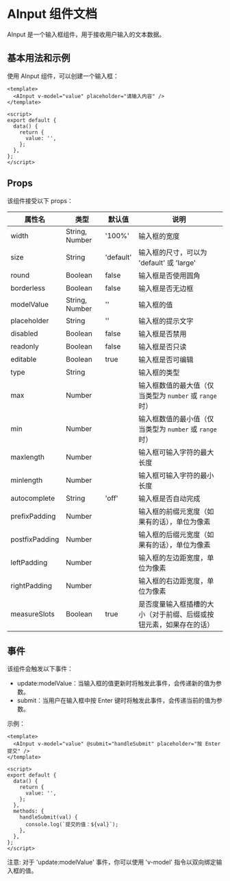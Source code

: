 # AInput 组件文档

AInput 是一个输入框组件，用于接收用户输入的文本数据。

## 基本用法和示例

使用 AInput 组件，可以创建一个输入框：

```vue
<template>
  <AInput v-model="value" placeholder="请输入内容" />
</template>

<script>
export default {
  data() {
    return {
      value: '',
    };
  },
};
</script>
```

## Props

该组件接受以下 props：

| 属性名         | 类型           | 默认值    | 说明                                                               |
| -------------- | -------------- | --------- | ------------------------------------------------------------------ |
| width          | String, Number | '100%'    | 输入框的宽度                                                       |
| size           | String         | 'default' | 输入框的尺寸，可以为 'default' 或 'large'                          |
| round          | Boolean        | false     | 输入框是否使用圆角                                                 |
| borderless     | Boolean        | false     | 输入框是否无边框                                                   |
| modelValue     | String, Number | ''        | 输入框的值                                                         |
| placeholder    | String         | ''        | 输入框的提示文字                                                   |
| disabled       | Boolean        | false     | 输入框是否禁用                                                     |
| readonly       | Boolean        | false     | 输入框是否只读                                                     |
| editable       | Boolean        | true      | 输入框是否可编辑                                                   |
| type           | String         |           | 输入框的类型                                                       |
| max            | Number         |           | 输入框数值的最大值（仅当类型为 `number` 或 `range` 时）            |
| min            | Number         |           | 输入框数值的最小值（仅当类型为 `number` 或 `range` 时）            |
| maxlength      | Number         |           | 输入框可输入字符的最大长度                                         |
| minlength      | Number         |           | 输入框可输入字符的最小长度                                         |
| autocomplete   | String         | 'off'     | 输入框是否自动完成                                                 |
| prefixPadding  | Number         |           | 输入框的前缀元宽度（如果有的话），单位为像素                       |
| postfixPadding | Number         |           | 输入框的后缀元宽度（如果有的话），单位为像素                       |
| leftPadding    | Number         |           | 输入框的左边距宽度，单位为像素                                     |
| rightPadding   | Number         |           | 输入框的右边距宽度，单位为像素                                     |
| measureSlots   | Boolean        | true      | 是否度量输入框插槽的大小（对于前缀、后缀或按钮元素，如果存在的话） |

## 事件

该组件会触发以下事件：

- update:modelValue：当输入框的值更新时将触发此事件，会传递新的值为参数。
- submit：当用户在输入框中按 Enter 键时将触发此事件，会传递当前的值为参数。

示例：

```vue
<template>
  <AInput v-model="value" @submit="handleSubmit" placeholder="按 Enter 提交" />
</template>

<script>
export default {
  data() {
    return {
      value: '',
    };
  },
  methods: {
    handleSubmit(val) {
      console.log(`提交的值：${val}`);
    },
  },
};
</script>
```

注意: 对于 'update:modelValue' 事件，你可以使用 'v-model' 指令以双向绑定输入框的值。
